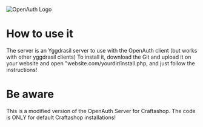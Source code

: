 ![OpenAuth Logo](http://image.noelshack.com/fichiers/2015/20/1431453946-banierreoauth.png)

# How to use it
The server is an Yggdrasil server to use with the OpenAuth client (but works with other yggdrasil clients)
To install it, download the Git and upload it on your website and open "website.com/yourdir/install.php, and just follow the instructions!

# Be aware
This is a modified version of the OpenAuth Server for Craftashop.
The code is ONLY for default Craftashop installations!
